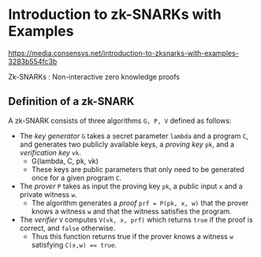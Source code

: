 # Introduction to zk-SNARKs with Examples

https://media.consensys.net/introduction-to-zksnarks-with-examples-3283b554fc3b

Zk-SNARKs : Non-interactive zero knowledge proofs

## Definition of a zk-SNARK

A zk-SNARK consists of three algorithms `G, P, V` defined as follows:

- The *key generator* `G` takes a secret parameter `lambda` and a program `C`, and generates two publicly available keys, a *proving key* `pk`, and a *verification key* `vk`.
  - G(lambda, C, pk, vk)
  - These keys are public parameters that only need to be generated once for a given program `C`.
- The *prover* `P` takes as input the proving key `pk`, a public input `x` and a private witness `w`.
  - The algorithm generates a *proof* `prf = P(pk, x, w)` that the prover knows a witness `w` and that the witness satisfies the program.
- The *verifier* `V` computes `V(vk, x, prf)` which returns `true` if the proof is correct, and `false` otherwise.
  - Thus this function returns true if the prover knows a witness `w` satisfying `C(x,w) == true`.
